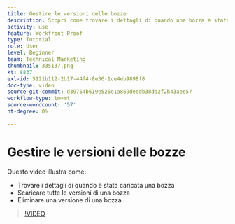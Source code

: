 ```yaml
---
title: Gestire le versioni delle bozze
description: Scopri come trovare i dettagli di quando una bozza è stata caricata, scaricare tutte le versioni di una bozza ed eliminare una versione di bozza in [!DNL  Workfront].
activity: use
feature: Workfront Proof
type: Tutorial
role: User
level: Beginner
team: Technical Marketing
thumbnail: 335137.png
kt: 8837
exl-id: 5121b112-2b17-44f4-8e36-1ce4eb9898f8
doc-type: video
source-git-commit: d39754b619e526e1a869deedb38dd2f2b43aee57
workflow-type: tm+mt
source-wordcount: '57'
ht-degree: 0%

---
```


# Gestire le versioni delle bozze

Questo video illustra come:

* Trovare i dettagli di quando è stata caricata una bozza
* Scaricare tutte le versioni di una bozza
* Eliminare una versione di una bozza

>[!VIDEO](https://video.tv.adobe.com/v/335137/?quality=12)

<!--
## Learn more
* Manage proof versions
* Remove or archive a proof
* Summary for documents overview
-->
